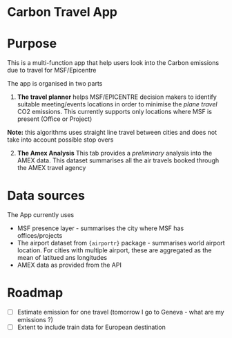 # Carbon Travel App

# Purpose

This is a multi-function app that help users look into the Carbon emissions due to travel for MSF/Epicentre

The app is organised in two parts

1. **The travel planner**
   helps MSF/EPICENTRE decision makers to identify suitable meeting/events locations in order to minimise the *plane travel* CO2 emissions. This currently supports only locations where MSF is present (Office or Project)

  **Note:** this algorithms uses straight line travel between cities and does not take into account possible stop overs

2. **The Amex Analysis**
   This tab provides a *preliminary* analysis into the AMEX data. This dataset summarises all the air travels booked through the AMEX travel agency
   
# Data sources

The App currently uses

- MSF presence layer - summarises the city where MSF has offices/projects
- The airport dataset from `{airportr}` package - summarises world airport location. For cities with multiple airport, these are aggregated as the mean of latitued ans longitudes
- AMEX data as provided from the API 

# Roadmap
- [ ] Estimate emission for one travel (tomorrow I go to Geneva - what are my emissions ?)
- [ ] Extent to include train data for European destination